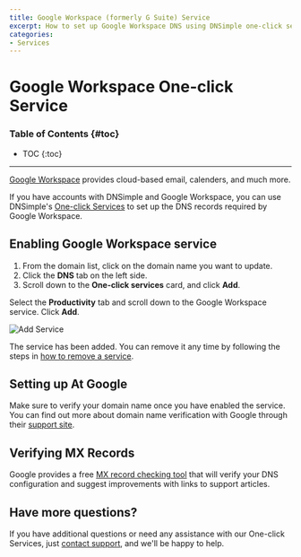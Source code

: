 ```yaml
---
title: Google Workspace (formerly G Suite) Service
excerpt: How to set up Google Workspace DNS using DNSimple one-click service.
categories:
- Services
---
```


# Google Workspace One-click Service

### Table of Contents {#toc}

* TOC
{:toc}

---

[Google Workspace](https://workspace.google.com) provides cloud-based email, calenders, and much more. 

If you have accounts with DNSimple and Google Workspace, you can use DNSimple's [One-click Services](/categories/services/) to set up the DNS records required by Google Workspace. 

## Enabling Google Workspace service

1. From the domain list, click on the domain name you want to update.
2. Click the **DNS** tab on the left side.
3. Scroll down to the **One-click services** card, and click **Add**.

 <!--- needs screenshot -->

Select the **Productivity** tab and scroll down to the Google Workspace service. Click **Add**.

![Add Service](/files/services-google-apps.png)

The service has been added. You can remove it any time by following the steps in [how to remove a service](/articles/services/#removing-services).

## Setting up At Google

Make sure to verify your domain name once you have enabled the service. You can find out more about domain name verification with Google through their [support site](https://support.google.com/a/search?q=domain+verification).

## Verifying MX Records

Google provides a free [MX record checking tool](https://toolbox.googleapps.com/apps/checkmx) that will verify your DNS configuration and suggest improvements with links to support articles.

## Have more questions?

If you have additional questions or need any assistance with our One-click Services, just [contact support](https://dnsimple.com/feedback), and we'll be happy to help.
